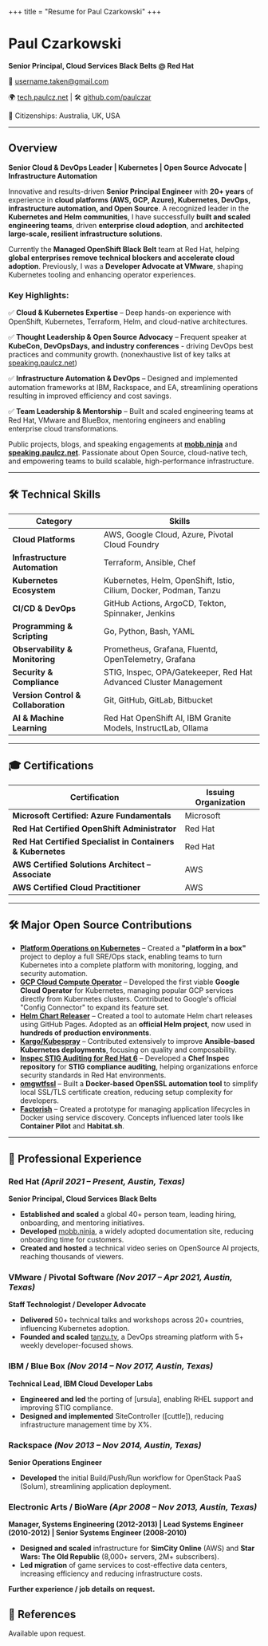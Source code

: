 +++
title = "Resume for Paul Czarkowski"
+++

# Paul Czarkowski

**Senior Principal, Cloud Services Black Belts @ Red Hat**

📧 [username.taken@gmail.com](mailto:username.taken@gmail.com)

🌍 [tech.paulcz.net](http://tech.paulcz.net/) | 🛠 [github.com/paulczar](https://github.com/paulczar)

🛂 Citizenships: Australia, UK, USA

---

## **Overview**

**Senior Cloud & DevOps Leader | Kubernetes | Open Source Advocate | Infrastructure Automation**

Innovative and results-driven **Senior Principal Engineer** with **20+ years** of experience in **cloud platforms (AWS, GCP, Azure), Kubernetes, DevOps, infrastructure automation, and Open Source**. A recognized leader in the **Kubernetes and Helm communities**, I have successfully **built and scaled engineering teams**, driven **enterprise cloud adoption**, and **architected large-scale, resilient infrastructure solutions**.

Currently the **Managed OpenShift Black Belt** team at Red Hat, helping **global enterprises remove technical blockers and accelerate cloud adoption**. Previously, I was a **Developer Advocate at VMware**, shaping Kubernetes tooling and enhancing operator experiences.

### **Key Highlights:**
✅ **Cloud & Kubernetes Expertise** – Deep hands-on experience with OpenShift, Kubernetes, Terraform, Helm, and cloud-native architectures.

✅ **Thought Leadership & Open Source Advocacy** – Frequent speaker at **KubeCon, DevOpsDays, and industry conferences** - driving DevOps best practices and community growth.  (nonexhaustive list of key talks at [speaking.paulcz.net](https://speaking.paulcz.net/))

✅ **Infrastructure Automation & DevOps** – Designed and implemented automation frameworks at IBM, Rackspace, and EA, streamlining operations resulting in improved efficiency and cost savings.

✅ **Team Leadership & Mentorship** – Built and scaled engineering teams at Red Hat, VMware and BlueBox, mentoring engineers and enabling enterprise cloud transformations.

Public projects, blogs, and speaking engagements at **[mobb.ninja](https://mobb.ninja)** and **[speaking.paulcz.net](https://speaking.paulcz.net/)**. Passionate about Open Source, cloud-native tech, and empowering teams to build scalable, high-performance infrastructure.

---

## **🛠 Technical Skills**

| **Category**                     | **Skills**                                                                                 |
|----------------------------------|------------------------------------------------------------------------------------------|
| **Cloud Platforms**              | AWS, Google Cloud, Azure, Pivotal Cloud Foundry                                                   |
| **Infrastructure Automation**    | Terraform, Ansible, Chef                                                        |
| **Kubernetes Ecosystem**         | Kubernetes, Helm, OpenShift, Istio, Cilium, Docker, Podman, Tanzu                                              |
| **CI/CD & DevOps**               | GitHub Actions, ArgoCD, Tekton, Spinnaker, Jenkins                                      |
| **Programming & Scripting**      | Go, Python, Bash, YAML                                                                  |
| **Observability & Monitoring**   | Prometheus, Grafana, Fluentd, OpenTelemetry, Grafana                                             |
| **Security & Compliance**        | STIG, Inspec, OPA/Gatekeeper, Red Hat Advanced Cluster Management                                                     |
| **Version Control & Collaboration** | Git, GitHub, GitLab, Bitbucket                                                    |
| **AI & Machine Learning** | Red Hat OpenShift AI, IBM Granite Models, InstructLab, Ollama  |

---

## **🎓 Certifications**

| **Certification**                                      | **Issuing Organization**  |
|--------------------------------------------------------|---------------------------|
| **Microsoft Certified: Azure Fundamentals**           | Microsoft                 |
| **Red Hat Certified OpenShift Administrator**         | Red Hat                   |
| **Red Hat Certified Specialist in Containers & Kubernetes** | Red Hat           |
| **AWS Certified Solutions Architect – Associate**     | AWS                       |
| **AWS Certified Cloud Practitioner**                  | AWS                       |

---

## **🛠 Major Open Source Contributions**

- **[Platform Operations on Kubernetes](https://github.com/paulczar/platform-operations-on-kubernetes)** – Created a **"platform in a box"** project to deploy a full SRE/Ops stack, enabling teams to turn Kubernetes into a complete platform with monitoring, logging, and security automation.
- **[GCP Cloud Compute Operator](https://github.com/paulczar/gcp-cloud-compute-operator)** – Developed the first viable **Google Cloud Operator** for Kubernetes, managing popular GCP services directly from Kubernetes clusters. Contributed to Google's official "Config Connector" to expand its feature set.
- **[Helm Chart Releaser](https://github.com/helm/chart-releaser)** – Created a tool to automate Helm chart releases using GitHub Pages. Adopted as an **official Helm project**, now used in **hundreds of production environments**.
- **[Kargo/Kubespray](https://github.com/kubernetes-incubator/kubespray/graphs/contributors)** – Contributed extensively to improve **Ansible-based Kubernetes deployments**, focusing on quality and composability.
- **[Inspec STIG Auditing for Red Hat 6](https://github.com/inspec-stigs/inspec-stig-rhel6)** – Developed a **Chef Inspec repository** for **STIG compliance auditing**, helping organizations enforce security standards in Red Hat environments.
- **[omgwtfssl](https://github.com/paulczar/omgwtfssl)** – Built a **Docker-based OpenSSL automation tool** to simplify local SSL/TLS certificate creation, reducing setup complexity for developers.
- **[Factorish](https://github.com/factorish/factorish)** – Created a prototype for managing application lifecycles in Docker using service discovery. Concepts influenced later tools like **Container Pilot** and **Habitat.sh**.

---

## **💼 Professional Experience**

### **Red Hat** *(April 2021 – Present, Austin, Texas)*
**Senior Principal, Cloud Services Black Belts**
- **Established and scaled** a global 40+ person team, leading hiring, onboarding, and mentoring initiatives.
- **Developed** [mobb.ninja](mobb.ninja), a widely adopted documentation site, reducing onboarding time for customers.
- **Created and hosted** a technical video series on OpenSource AI projects, reaching thousands of viewers.

### **VMware / Pivotal Software** *(Nov 2017 – Apr 2021, Austin, Texas)*
**Staff Technologist / Developer Advocate**
- **Delivered** 50+ technical talks and workshops across 20+ countries, influencing Kubernetes adoption.
- **Founded and scaled** [tanzu.tv](https://web.archive.org/web/20231117141155/https://tanzu.vmware.com/developer/tv/), a DevOps streaming platform with 5+ weekly developer-focused shows.

### **IBM / Blue Box** *(Nov 2014 – Nov 2017, Austin, Texas)*
**Technical Lead, IBM Cloud Developer Labs**
- **Engineered and led** the porting of [ursula], enabling RHEL support and improving STIG compliance.
- **Designed and implemented** SiteController ([cuttle]), reducing infrastructure management time by X%.

### **Rackspace** *(Nov 2013 – Nov 2014, Austin, Texas)*
**Senior Operations Engineer**
- **Developed** the initial Build/Push/Run workflow for OpenStack PaaS (Solum), streamlining application deployment.

### **Electronic Arts / BioWare** *(Apr 2008 – Nov 2013, Austin, Texas)*
**Manager, Systems Engineering (2012-2013) | Lead Systems Engineer (2010-2012) | Senior Systems Engineer (2008-2010)**
- **Designed and scaled** infrastructure for **SimCity Online** (AWS) and **Star Wars: The Old Republic** (8,000+ servers, 2M+ subscribers).
- **Led migration** of game services to cost-effective data centers, increasing efficiency and reducing infrastructure costs.

**Further experience / job details on request.**

## **📌 References**
Available upon request.

